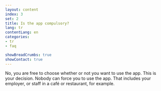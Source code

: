 ```yaml
---
layout: content
index: 3
set: 2
title: Is the app compulsory?
lang: tr
contentLang: en
categories:
- tr
- faq

showBreadCrumbs: true
showContact: true
---
```


No, you are free to choose whether or not you want to use the app. This is your decision. Nobody can force you to use the app. That includes your employer, or staff in a café or restaurant, for example.
